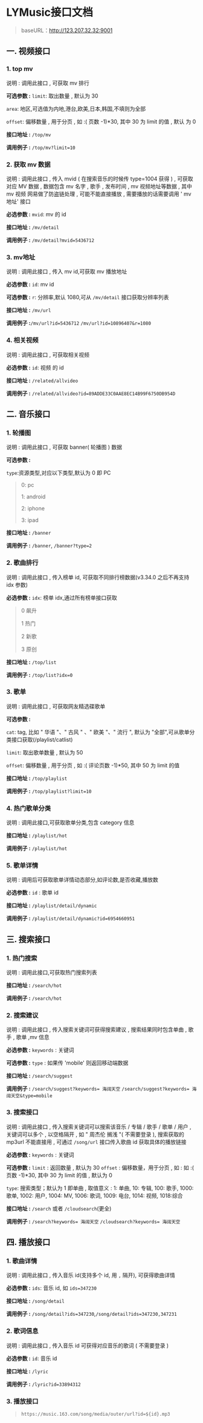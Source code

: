 # LYMusic接口文档

> baseURL：http://123.207.32.32:9001



## 一. 视频接口

### 1. top mv

说明 : 调用此接口 , 可获取 mv 排行

**可选参数 :** `limit`: 取出数量 , 默认为 30

`area`: 地区,可选值为内地,港台,欧美,日本,韩国,不填则为全部

`offset`: 偏移数量 , 用于分页 , 如 :( 页数 -1)*30, 其中 30 为 limit 的值 , 默认 为 0

**接口地址 :** `/top/mv`

**调用例子 :** `/top/mv?limit=10`



### 2. 获取 mv 数据

说明 : 调用此接口 , 传入 mvid ( 在搜索音乐的时候传 type=1004 获得 ) , 可获取对应 MV 数据 , 数据包含 mv 名字 , 歌手 , 发布时间 , mv 视频地址等数据 , 其中 mv 视频 网易做了防盗链处理 , 可能不能直接播放 , 需要播放的话需要调用 ' mv 地址' 接口

**必选参数 :** `mvid`: mv 的 id

**接口地址 :** `/mv/detail`

**调用例子 :** `/mv/detail?mvid=5436712`



### 3. mv地址

说明 : 调用此接口 , 传入 mv id,可获取 mv 播放地址

**必选参数 :** `id`: mv id

**可选参数 :** `r`: 分辨率,默认 1080,可从 `/mv/detail` 接口获取分辨率列表

**接口地址 :** `/mv/url`

**调用例子 :**`/mv/url?id=5436712` `/mv/url?id=10896407&r=1080`



### 4. 相关视频

说明 : 调用此接口 , 可获取相关视频

**必选参数 :** `id`: 视频 的 id

**接口地址 :** `/related/allvideo`

**调用例子 :** `/related/allvideo?id=89ADDE33C0AAE8EC14B99F6750DB954D`



## 二. 音乐接口

### 1. 轮播图

说明 : 调用此接口 , 可获取 banner( 轮播图 ) 数据

**可选参数 :**

`type`:资源类型,对应以下类型,默认为 0 即 PC

>0: pc
>
>1: android
>
>2: iphone
>
>3: ipad

**接口地址 :** `/banner`

**调用例子 :** `/banner`, `/banner?type=2`



### 2. 歌曲排行

说明 : 调用此接口 , 传入榜单 id, 可获取不同排行榜数据(v3.34.0 之后不再支持 idx 参数)

**必选参数 :** `idx`: 榜单 idx,通过所有榜单接口获取

> 0 飙升 
>
> 1 热门 
>
> 2 新歌 
>
> 3 原创

**接口地址 :** `/top/list`

**调用例子 :** `/top/list?idx=0`



### 3. 歌单

说明 : 调用此接口 , 可获取网友精选碟歌单

**可选参数 :** 

`cat`: tag, 比如 " 华语 "、" 古风 " 、" 欧美 "、" 流行 ", 默认为 "全部",可从歌单分类接口获取(/playlist/catlist)

`limit`: 取出歌单数量 , 默认为 50

`offset`: 偏移数量 , 用于分页 , 如 :( 评论页数 -1)*50, 其中 50 为 limit 的值

**接口地址 :** `/top/playlist`

**调用例子 :** `/top/playlist?limit=10`



### 4. 热门歌单分类

说明 : 调用此接口,可获取歌单分类,包含 category 信息

**接口地址 :** `/playlist/hot`

**调用例子 :** `/playlist/hot`



### 5. 歌单详情

说明 : 调用后可获取歌单详情动态部分,如评论数,是否收藏,播放数

**必选参数 :** `id` : 歌单 id

**接口地址 :** `/playlist/detail/dynamic`

**调用例子 :** `/playlist/detail/dynamic?id=6954660951`



## 三. 搜索接口

### 1. 热门搜索

说明 : 调用此接口,可获取热门搜索列表

**接口地址 :** `/search/hot`

**调用例子 :** `/search/hot`



### 2. 搜索建议

说明 : 调用此接口 , 传入搜索关键词可获得搜索建议 , 搜索结果同时包含单曲 , 歌手 , 歌单 ,mv 信息

**必选参数 :** `keywords` : 关键词

**可选参数 :** `type` : 如果传 'mobile' 则返回移动端数据

**接口地址 :** `/search/suggest`

**调用例子 :** `/search/suggest?keywords= 海阔天空` `/search/suggest?keywords= 海阔天空&type=mobile`



### 3. 搜索接口

说明 : 调用此接口 , 传入搜索关键词可以搜索该音乐 / 专辑 / 歌手 / 歌单 / 用户 , 关键词可以多个 , 以空格隔开 , 如 " 周杰伦 搁浅 "( 不需要登录 ), 搜索获取的 mp3url 不能直接用 , 可通过 `/song/url` 接口传入歌曲 id 获取具体的播放链接

**必选参数 :** `keywords` : 关键词

**可选参数 :** `limit` : 返回数量 , 默认为 30 `offset` : 偏移数量，用于分页 , 如 : 如 :( 页数 -1)*30, 其中 30 为 limit 的值 , 默认为 0

`type`: 搜索类型；默认为 1 即单曲 , 取值意义 : 1: 单曲, 10: 专辑, 100: 歌手, 1000: 歌单, 1002: 用户, 1004: MV, 1006: 歌词, 1009: 电台, 1014: 视频, 1018:综合

**接口地址 :** `/search` 或者 `/cloudsearch`(更全)

**调用例子 :** `/search?keywords= 海阔天空` `/cloudsearch?keywords= 海阔天空`



## 四. 播放接口

### 1. 歌曲详情

说明 : 调用此接口 , 传入音乐 id(支持多个 id, 用 `,` 隔开), 可获得歌曲详情

**必选参数 :** `ids`: 音乐 id, 如 `ids=347230`

**接口地址 :** `/song/detail`

**调用例子 :** `/song/detail?ids=347230`,`/song/detail?ids=347230,347231`



### 2. 歌词信息

说明 : 调用此接口 , 传入音乐 id 可获得对应音乐的歌词 ( 不需要登录 )

**必选参数 :** `id`: 音乐 id

**接口地址 :** `/lyric`

**调用例子 :** `/lyric?id=33894312`



### 3. 播放接口

> `https://music.163.com/song/media/outer/url?id=${id}.mp3`

